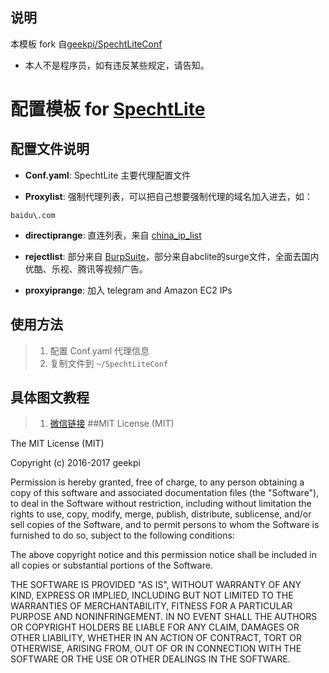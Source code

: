 ## 说明
本模板 fork 自[geekpi/SpechtLiteConf](https://github.com/geekpi/SpechtLiteConf)
- 本人不是程序员，如有违反某些规定，请告知。
# 配置模板 for [SpechtLite](https://github.com/zhuhaow/SpechtLite)

## 配置文件说明
- **Conf.yaml**: SpechtLite 主要代理配置文件

- **Proxylist**: 强制代理列表，可以把自己想要强制代理的域名加入进去，如：
```
baidu\.com
```
- **directiprange**: 直连列表，来自 [china_ip_list](https://github.com/17mon/china_ip_list)

- **rejectlist**: 部分来自 [BurpSuite](https://raw.githubusercontent.com/BurpSuite/CloudGate-RuleList/master/Rule/REJECT)，部分来自abclite的surge文件，全面去国内优酷、乐视、腾讯等视频广告。

- **proxyiprange**: 加入 telegram and Amazon EC2 IPs

## 使用方法
> 1. 配置 Conf.yaml 代理信息
> 2. 复制文件到 `~/SpechtLiteConf`

## 具体图文教程
> 1. [微信链接](http://mp.weixin.qq.com/s/nIIZ7KprczpcBUUSsWDh2Q)
##MIT License (MIT)

The MIT License (MIT)

Copyright (c) 2016-2017 geekpi

Permission is hereby granted, free of charge, to any person obtaining a copy
of this software and associated documentation files (the "Software"), to deal
in the Software without restriction, including without limitation the rights
to use, copy, modify, merge, publish, distribute, sublicense, and/or sell
copies of the Software, and to permit persons to whom the Software is
furnished to do so, subject to the following conditions:

The above copyright notice and this permission notice shall be included in all
copies or substantial portions of the Software.

THE SOFTWARE IS PROVIDED "AS IS", WITHOUT WARRANTY OF ANY KIND, EXPRESS OR
IMPLIED, INCLUDING BUT NOT LIMITED TO THE WARRANTIES OF MERCHANTABILITY,
FITNESS FOR A PARTICULAR PURPOSE AND NONINFRINGEMENT. IN NO EVENT SHALL THE
AUTHORS OR COPYRIGHT HOLDERS BE LIABLE FOR ANY CLAIM, DAMAGES OR OTHER
LIABILITY, WHETHER IN AN ACTION OF CONTRACT, TORT OR OTHERWISE, ARISING FROM,
OUT OF OR IN CONNECTION WITH THE SOFTWARE OR THE USE OR OTHER DEALINGS IN THE
SOFTWARE.

